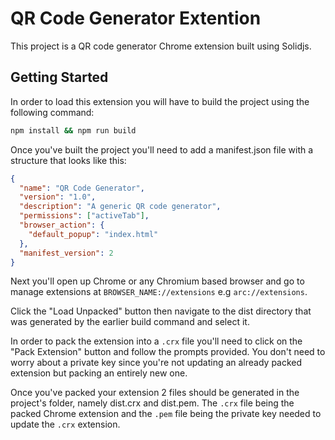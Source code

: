 # QR Code Generator Extention

This project is a QR code generator Chrome extension built using Solidjs.

## Getting Started

In order to load this extension you will have to build the project using the following command:

```bash
npm install && npm run build
```

Once you've built the project you'll need to add a manifest.json file with a structure that looks like this:

```json
{
  "name": "QR Code Generator",
  "version": "1.0",
  "description": "A generic QR code generator",
  "permissions": ["activeTab"],
  "browser_action": {
    "default_popup": "index.html"
  },
  "manifest_version": 2
}
```

Next you'll open up Chrome or any Chromium based browser and go to manage extensions at `BROWSER_NAME://extensions` e.g `arc://extensions`.

Click the "Load Unpacked" button then navigate to the dist directory that was generated by the earlier build command and select it.

In order to pack the extension into a `.crx` file you'll need to click on the "Pack Extension" button and follow the prompts provided. You don't need to worry about a private key since you're not updating an already packed extension but packing an entirely new one.

Once you've packed your extension 2 files should be generated in the project's folder, namely dist.crx and dist.pem. The `.crx` file being the packed Chrome extension and the `.pem` file being the private key needed to update the `.crx` extension.
